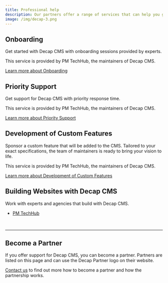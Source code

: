 ```yaml
---
title: Professional help
description: Our partners offer a range of services that can help you get the most out of Decap CMS. Find onboarding, priority support, and development of custom features.
image: /img/decap-3.png
---
```

## Onboarding

Get started with Decap CMS with onboarding sessions provided by experts.

This service is provided by PM TechHub, the maintainers of Decap CMS.

<a href="https://develop--pm-techhub.netlify.app/services/decap/#monthly-premium-support" class="button ga-onboarding">Learn more about Onboarding</a>

## Priority Support

Get support for Decap CMS with priority response time.

This service is provided by PM TechHub, the maintainers of Decap CMS.

<a href="https://develop--pm-techhub.netlify.app/services/decap/#monthly-premium-support" class="ga-support button">Learn more about Priority Support</a>

## Development of Custom Features

Sponsor a custom feature that will be added to the CMS. Tailored to your exact specifications, the team of maintainers is ready to bring your vision to life.

This service is provided by PM TechHub, the maintainers of Decap CMS.

<a href="https://develop--pm-techhub.netlify.app/services/decap/#development-of-custom-features" class="ga-features button">Learn more about Development of Custom Features</a>

## Building Websites with Decap CMS

Work with experts and agencies that build with Decap CMS.

- <a href="https://develop--pm-techhub.netlify.app/services/web-development/" class="ga-webdev">PM TechHub</a>

<br>

------

## Become a Partner

If you offer support for Decap CMS, you can become a partner. Partners are listed on this page and can use the Decap Partner logo on their website.

<a href="mailto:decap@p-m.si" class="ga-partner">Contact us</a> to find out more how to become a partner and how the partnership works.
